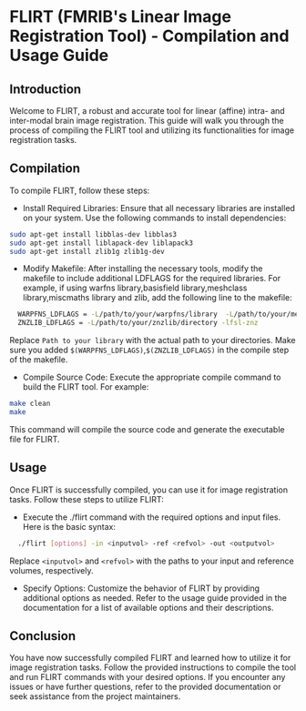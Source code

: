 # FLIRT (FMRIB's Linear Image Registration Tool) - Compilation and Usage Guide

## Introduction
Welcome to FLIRT, a robust and accurate tool for linear (affine) intra- and inter-modal brain image registration. This guide will walk you through the process of compiling the FLIRT tool and utilizing its functionalities for image registration tasks.

## Compilation
To compile FLIRT, follow these steps:
- Install Required Libraries:
Ensure that all necessary libraries are installed on your system. Use the following commands to install dependencies:
```bash
sudo apt-get install libblas-dev libblas3
sudo apt-get install liblapack-dev liblapack3
sudo apt-get install zlib1g zlib1g-dev
```

- Modify Makefile:
 After installing the necessary tools, modify the makefile to include additional LDFLAGS for the required libraries. For example, if using warfns library,basisfield library,meshclass library,miscmaths library and zlib, add the following line to the makefile:
```bash
  WARPFNS_LDFLAGS = -L/path/to/your/warpfns/library  -L/path/to/your/meshclass/library -L/path/to/your/basisfield/library -L/path/to/your/miscmaths/library -lfsl-warpfns -lfsl-meshclass -lfsl-basisfield -lfsl-miscmaths
  ZNZLIB_LDFLAGS = -L/path/to/your/znzlib/directory -lfsl-znz
```
  Replace `Path to your library` with the actual path to your directories. Make sure you added `$(WARPFNS_LDFLAGS)`,`$(ZNZLIB_LDFLAGS)` in the compile step of the makefile.

- Compile Source Code:
Execute the appropriate compile command to build the FLIRT tool. For example:
```bash
make clean
make
```
This command will compile the source code and generate the executable file for FLIRT.

## Usage
Once FLIRT is successfully compiled, you can use it for image registration tasks. Follow these steps to utilize FLIRT:
- Execute the ./flirt command with the required options and input files. Here is the basic syntax:
```bash
  ./flirt [options] -in <inputvol> -ref <refvol> -out <outputvol>
```
Replace `<inputvol>` and `<refvol>` with the paths to your input and reference volumes, respectively.

- Specify Options:
Customize the behavior of FLIRT by providing additional options as needed. Refer to the usage guide provided in the documentation for a list of available options and their descriptions.

## Conclusion
You have now successfully compiled FLIRT and learned how to utilize it for image registration tasks. Follow the provided instructions to compile the tool and run FLIRT commands with your desired options. If you encounter any issues or have further questions, refer to the provided documentation or seek assistance from the project maintainers.
